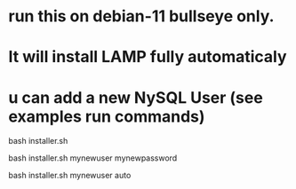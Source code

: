# run this on debian-11 bullseye only.
# It will install LAMP fully automaticaly
# u can add a new NySQL User (see examples run commands)
 bash installer.sh
 
 bash installer.sh mynewuser mynewpassword
 
 bash installer.sh mynewuser auto
 
